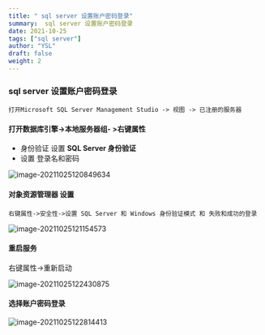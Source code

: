 ```yaml
---
title: " sql server 设置账户密码登录"
summary:  sql server 设置账户密码登录
date: 2021-10-25
tags: ["sql server"]
author: "YSL"
draft: false
weight: 2
---
```

### sql server 设置账户密码登录

```shell
打开Microsoft SQL Server Management Studio -> 视图 -> 已注册的服务器
```

#### 打开数据库引擎->本地服务器组- >右键属性 

- 身份验证 设置 **SQL Server 身份验证** 
- 设置 登录名和密码

![image-20211025120849634](https://gitee.com/yslinxx/image-bed/raw/master/images/image-20211025120849634.png)

#### 对象资源管理器 设置

```shell
右键属性->安全性->设置 SQL Server 和 Windows 身份验证模式 和 失败和成功的登录
```

![image-20211025121154573](https://gitee.com/yslinxx/image-bed/raw/master/images/image-20211025121154573.png)

#### 重启服务

右键属性->重新启动 

![image-20211025122430875](https://gitee.com/yslinxx/image-bed/raw/master/images/image-20211025122430875.png)

#### 选择账户密码登录

![image-20211025122814413](https://gitee.com/yslinxx/image-bed/raw/master/images/image-20211025122814413.png)

